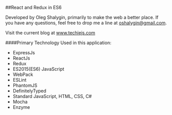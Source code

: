 ##React and Redux in ES6

Developed by Oleg Shalygin, primarily to make the web a better place.
If you have any questions, feel free to drop me a line at oshalygin@gmail.com.

Visit the current blog at www.techiejs.com

####Primary Technology Used in this application:
* ExpressJs
* ReactJs
* Redux
* ES2015(ES6) JavaScript
* WebPack
* ESLint
* PhantomJS
* DefinitelyTyped
* Standard JavaScript, HTML, CSS, C#
* Mocha
* Enzyme
